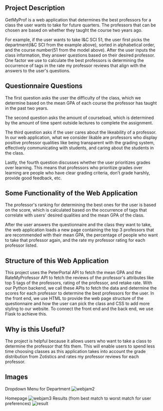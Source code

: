 ## Project Description

GetMyProf is a web application that determines the best professors for a class the user wants to take for future quarters. The professors that can be chosen are based on whether they taught the course two years ago. 

For example, if the user wants to take I&C SCI 51, the user first picks the department(I&C SCI from the example above), sorted in alphabetical order, and the course number(51 from the model above). After the user inputs the class information, they answer questions based on their desired professor. One factor we use to calculate the best professors is determining the occurrence of tags in the rate my professor reviews that align with the answers to the user's questions. 

## Questionnaire Questions
The first question asks the user the difficulty of the class, which we determine based on the mean GPA of each course the professor has taught in the past two years.

The second question asks the amount of courseload, which is determined by the amount of time spent outside lectures to complete the assignment.

The third question asks if the user cares about the likeability of a professor. In our web application, what we consider likable are professors who display positive professor qualities like being transparent with the grading system, effectively communicating with students, and caring about the students in the class. 

Lastly, the fourth question discusses whether the user prioritizes grades over learning. This means that professors who prioritize grades over learning are people who have clear grading criteria, don’t grade harshly, provide good feedback, etc. 

## Some Functionality of the Web Application
The professor's ranking for determining the best ones for the user is based on the score, which is calculated based on the occurrence of tags that correlate with users' desired qualities and the mean GPA of the class.

After the user answers the questionnaire and the class they want to take, the web application loads a new page containing the top 3 professors that are recommended with their mean GPA, the percentage of people who want to take that professor again, and the rate my professor rating for each professor listed.

## Structure of this Web Application
This project uses the PeterPortal API to fetch the mean GPA and the RateMyProfessor API to fetch the reviews of the professor's attributes like top 5 tags of the professors, rating of the professor, and retake rate. With our Python backend, we call these APIs to fetch the data and determine the scores for each professor to determine the best professors for the user. In the front end, we use HTML to provide the web page structure of the questionnaire and how the user can pick the class and CSS to add more styling to our website. To connect the front end and the back end, we use Flask to achieve this. 

## Why is this Useful?
The project is helpful because it allows users who want to take a class to determine the professor that fits them. This will enable users to spend less time choosing classes as this application takes into account the grade distribution from Zotistics and rates my professor reviews for each professor. 

## Images
Dropdown Menu for Department
![webjam2](<img width="1512" alt="image" src="https://github.com/amhaiskar0921/ProfRepoFinal/assets/43621944/947c0713-683a-44f8-b84f-7adee12ccc8d">)

Homepage
![webjam3](<img width="344" alt="image" src="https://github.com/amhaiskar0921/ProfRepoFinal/assets/43621944/a586c086-a024-44d6-a39c-df5d5a93cb24">)
Results (from best match to worst match for user preferences)
![result](https://github.com/amhaiskar0921/ProfRecs/assets/130187401/e587570a-38fc-422e-9f0e-d96726a3ab10)

